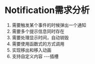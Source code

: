 # Notification需求分析

1. 需要触发某个事件的时候弹出一个通知
2. 需要多个提示信息同时存在
3. 需要处理显示时间，自动销毁
4. 需要使用函数式的方式调用
5. 实现移出和移入动画
6. 支持自定义内容 ---插槽